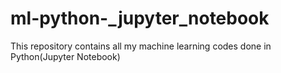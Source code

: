 # ml-python-_jupyter_notebook
This repository contains all my machine learning codes done in Python(Jupyter Notebook)
